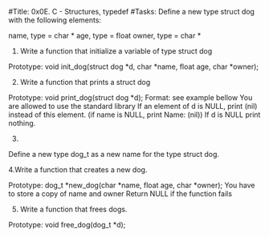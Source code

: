 #Title: 0x0E. C - Structures, typedef
#Tasks: Define a new type struct dog with the following elements:

name, type = char *
age, type = float
owner, type = char *

1. Write a function that initialize a variable of type struct dog

Prototype: void init_dog(struct dog *d, char *name, float age, char *owner);

2. Write a function that prints a struct dog

Prototype: void print_dog(struct dog *d);
Format: see example bellow
You are allowed to use the standard library
If an element of d is NULL, print (nil) instead of this element. (if name is NULL, print Name: (nil))
If d is NULL print nothing.

3.

Define a new type dog_t as a new name for the type struct dog.

4.Write a function that creates a new dog.

Prototype: dog_t *new_dog(char *name, float age, char *owner);
You have to store a copy of name and owner
Return NULL if the function fails

5.  Write a function that frees dogs.

Prototype: void free_dog(dog_t *d);
